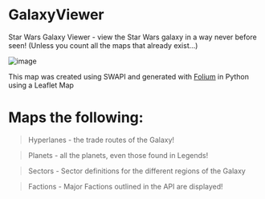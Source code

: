 # GalaxyViewer
Star Wars Galaxy Viewer - view the Star Wars galaxy in a way never before seen! (Unless you count all the maps that already exist...)

![image](https://github.com/QuamCode/GalaxyViewer/assets/36869195/02007c46-7edb-4ae9-a2b8-c7f7556fda9b)

This map was created using SWAPI and generated with [Folium](https://realpython.com/python-folium-web-maps-from-data/#:~:text=Python%27s%20Folium%20library%20gives%20you,can%20share%20as%20a%20website.) in Python
using a Leaflet Map

# Maps the following:
> Hyperlanes - the trade routes of the Galaxy!

> Planets - all the planets, even those found in Legends!

> Sectors - Sector definitions for the different regions of the Galaxy

> Factions - Major Factions outlined in the API are displayed!
